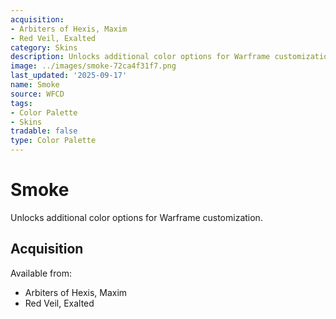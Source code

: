 ```yaml
---
acquisition:
- Arbiters of Hexis, Maxim
- Red Veil, Exalted
category: Skins
description: Unlocks additional color options for Warframe customization.
image: ../images/smoke-72ca4f31f7.png
last_updated: '2025-09-17'
name: Smoke
source: WFCD
tags:
- Color Palette
- Skins
tradable: false
type: Color Palette
---
```


# Smoke

Unlocks additional color options for Warframe customization.

## Acquisition

Available from:
- Arbiters of Hexis, Maxim
- Red Veil, Exalted

